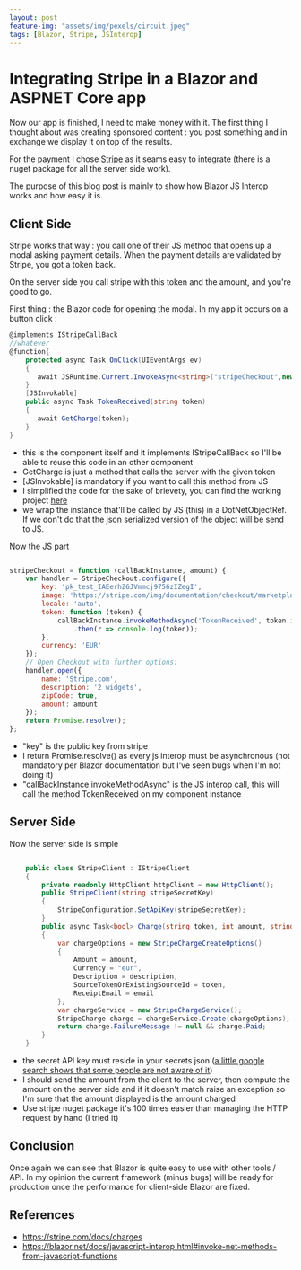```yaml
---
layout: post
feature-img: "assets/img/pexels/circuit.jpeg"
tags: [Blazor, Stripe, JSInterop]
---
```

# Integrating Stripe in a Blazor and ASPNET Core app
Now our app is finished, I need to make money with it. The first thing I thought about was creating sponsored content : you post something and in exchange we display it on top of the results. 

For the payment I chose [Stripe](https://stripe.com/fr) as it seams easy to integrate (there is a nuget package for all the server side work).

The purpose of this blog post is mainly to show how Blazor JS Interop works and how easy it is.

## Client Side

Stripe works that way : you call one of their JS method that opens up a modal asking payment details. When the payment details are validated by Stripe, you got a token back.

On the server side you call stripe with this token and the amount, and you're good to go.

First thing : the Blazor code for opening the modal. In my app it occurs on a button click :

```cs
@implements IStripeCallBack
//whatever
@function{
    protected async Task OnClick(UIEventArgs ev)
    {
       await JSRuntime.Current.InvokeAsync<string>("stripeCheckout",new DotNetObjectRef(stripeCallBack), amountInCts);
    }
    [JSInvokable]
    public async Task TokenReceived(string token)
    {       
       await GetCharge(token);
    }
}
```
- this is the component itself and it implements IStripeCallBack so I'll be able to reuse this code in an other component
- GetCharge is just a method that calls the server with the given token
- [JSInvokable] is mandatory if you want to call this method from JS
- I simplified the code for the sake of brievety, you can find the working project [here](https://github.com/RemiBou/Toss.Blazor/blob/master/Toss/Toss.Client/Pages/Home/NewToss.cshtml)
- we wrap the instance that'll be called by JS (this) in a DotNetObjectRef. If we don't do that the json serialized version of the object will be send to JS.

Now the JS part

```js

stripeCheckout = function (callBackInstance, amount) {
    var handler = StripeCheckout.configure({
        key: 'pk_test_IAEerhZ6JVmmcj9756zIZegI',
        image: 'https://stripe.com/img/documentation/checkout/marketplace.png',
        locale: 'auto',
        token: function (token) {
            callBackInstance.invokeMethodAsync('TokenReceived', token.id)
                .then(r => console.log(token));
        },
        currency: 'EUR'
    });
    // Open Checkout with further options:
    handler.open({
        name: 'Stripe.com',
        description: '2 widgets',
        zipCode: true,
        amount: amount
    });
    return Promise.resolve();
};
```
- "key" is the public key from stripe
- I return Promise.resolve() as every js interop must be asynchronous (not mandatory per Blazor documentation but I've seen bugs when I'm not doing it)
- "callBackInstance.invokeMethodAsync" is the JS interop call, this will call the method TokenReceived on my component instance

## Server Side

Now the server side is simple

```cs

    public class StripeClient : IStripeClient
    {
        private readonly HttpClient httpClient = new HttpClient();
        public StripeClient(string stripeSecretKey)
        {
            StripeConfiguration.SetApiKey(stripeSecretKey);
        }
        public async Task<bool> Charge(string token, int amount, string description, string email)
        {
            var chargeOptions = new StripeChargeCreateOptions()
            {
                Amount = amount,
                Currency = "eur",
                Description = description,
                SourceTokenOrExistingSourceId = token,
                ReceiptEmail = email
            };
            var chargeService = new StripeChargeService();
            StripeCharge charge = chargeService.Create(chargeOptions);
            return charge.FailureMessage != null && charge.Paid;
        }
    }
```
- the secret API key must reside in your secrets json  ([a little google search shows that some people are not aware of it](https://www.google.fr/search?q=site:github.com+StripeConfiguration.SetApiKey&newwindow=1&rlz=1C1GGRV_enFR752FR752&ei=zDiYW4r1N8zCgAbqgJzICA&start=10&sa=N&biw=1348&bih=612))
- I should send the amount from the client to the server, then compute the amount on the server side and if it doesn't match raise an exception so I'm sure that the amount displayed is the amount charged
- Use stripe nuget package it's 100 times easier than managing the HTTP request by hand (I tried it)

## Conclusion
Once again we can see that Blazor is quite easy to use with other tools / API. In my opinion the current framework (minus bugs) will be ready for production once the performance for client-side Blazor are fixed.

## References
- <https://stripe.com/docs/charges>
- <https://blazor.net/docs/javascript-interop.html#invoke-net-methods-from-javascript-functions>


